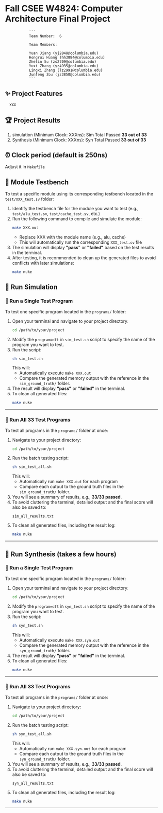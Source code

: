 # Fall CSEE W4824: Computer Architecture Final Project
               ```
               Team Number:  6

               Team Members: 

               Yuan Jiang (yj2848@columbia.edu)
               Hongrui Huang (hh3084@columbia.edu)
               Zhelin Su (zs2709@columbia.edu)
               Yuxi Zhang (yz4935@columbia.edu)
               Lingxi Zhang (lz2991@columbia.edu)
               Junfeng Zou (jz3850@columbia.edu)
               ```
## ✨ Project Features
      XXX

## 🏆 Project Results
1. simulation (Minimum Clock: XXXns):   Sim Total Passed **33 out of 33**
2. Synthesis (Minimum Clock: XXXns):   Syn Total Passed **33 out of 33**

## ⏰ Clock period (default is 250ns)

   Adjust it in `Makefile`

## 🧩 Module Testbench
To test a specific module using its corresponding testbench located in the `test/XXX_test.sv` folder:

1. Identify the testbench file for the module you want to test (e.g., `test/alu_test.sv`, `test/cache_test.sv`, etc.)
2. Run the following command to compile and simulate the module:
   ```bash
   make XXX.out
   ```
   - Replace XXX with the module name (e.g., alu, cache)
   - This will automatically run the corresponding `XXX_test.sv` file
3. The simulation will display **"pass"** or **"failed"** based on the test results in the terminal.
4. After testing, it is recommended to clean up the generated files to avoid conflicts with later simulations:
   ```bash
   make nuke
   ```

## 🚀 Run Simulation

### 🔹 Run a Single Test Program

To test one specific program located in the `programs/` folder:

1. Open your terminal and navigate to your project directory:
   ```bash
   cd /path/to/your/project
   ```
2. Modify the `program=dft` in `sim_test.sh` script to specify the name of the program you want to test.
3. Run the script:
   ```bash
   sh sim_test.sh
   ```
   This will:
   - Automatically execute `make XXX.out`
   - Compare the generated memory output with the reference in the `sim_ground_truth/` folder.
4. The result will display **"pass"** or **"failed"** in the terminal.
5. To clean all generated files:
   ```bash
   make nuke
   ```

---

### 🔹 Run All 33 Test Programs

To test all programs in the `programs/` folder at once:

1. Navigate to your project directory:
   ```bash
   cd /path/to/your/project
   ```
2. Run the batch testing script:
   ```bash
   sh sim_test_all.sh
   ```
   This will:
   - Automatically run `make XXX.out` for each program
   - Compare each output to the ground truth files in the `sim_ground_truth/` folder.
3. You will see a summary of results, e.g., **33/33 passed**.
4. To avoid cluttering the terminal, detailed output and the final score will also be saved to:
   ```
   sim_all_results.txt
   ```
5. To clean all generated files, including the result log:
   ```bash
   make nuke
   ```
---

## 🚀 Run Synthesis (takes a few hours)

### 🔹 Run a Single Test Program

To test one specific program located in the `programs/` folder:

1. Open your terminal and navigate to your project directory:
   ```bash
   cd /path/to/your/project
   ```
2. Modify the `program=dft` in `syn_test.sh` script to specify the name of the program you want to test.
3. Run the script:
   ```bash
   sh syn_test.sh
   ```
   This will:
   - Automatically execute `make XXX.syn.out`
   - Compare the generated memory output with the reference in the `syn_ground_truth/` folder.
4. The result will display **"pass"** or **"failed"** in the terminal.
5. To clean all generated files:
   ```bash
   make nuke
   ```

---

### 🔹 Run All 33 Test Programs

To test all programs in the `programs/` folder at once:

1. Navigate to your project directory:
   ```bash
   cd /path/to/your/project
   ```
2. Run the batch testing script:
   ```bash
   sh syn_test_all.sh
   ```
   This will:
   - Automatically run `make XXX.syn.out` for each program
   - Compare each output to the ground truth files in the `syn_ground_truth/` folder.
3. You will see a summary of results, e.g., **33/33 passed**.
4. To avoid cluttering the terminal, detailed output and the final score will also be saved to:
   ```
   syn_all_results.txt
   ```
5. To clean all generated files, including the result log:
   ```bash
   make nuke
   ```
---
